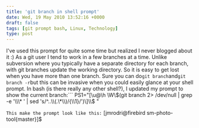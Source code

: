 ```yaml
---
title: 'git branch in shell prompt'
date: Wed, 19 May 2010 13:52:16 +0000
draft: false
tags: [git prompt bash, Linux, Technology]
type: post
---
```


I've used this prompt for quite some time but realized I never blogged about it :) As a git user I tend to work in a few branches at a time. Unlike subversion where you typically have a separate directory for each branch, with git branches update the working directory. So it is easy to get lost when you have more than one branch. Sure you can do```
git branch
```and```
git branch -r
```but this can be invasive when you could easily glance at your shell prompt. In bash (is there really any other shell?), I updated my prompt to show the current branch:```
PS1="\[\\u@\\h \\W\\$(git branch 2> /dev/null | grep -e '\\\* ' | sed 's/^..\\(.\*\\)/{\\1}/')\]\\$ "

```This make the prompt look like this:```
\[jmrodri@firebird sm-photo-tool{master}\]$ 
```